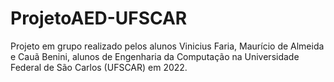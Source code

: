 # ProjetoAED-UFSCAR
Projeto em grupo realizado pelos alunos Vinicius Faria, Maurício de Almeida e Cauã Benini, alunos de Engenharia da Computação na Universidade Federal de São Carlos (UFSCAR) em 2022.
